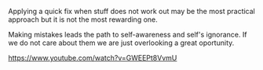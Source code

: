 Applying a quick fix when stuff does not work out may be the most practical
approach but it is not the most rewarding one.

Making mistakes leads the path to self-awareness and self's ignorance. If we do
not care about them we are just overlooking a great oportunity.

https://www.youtube.com/watch?v=GWEEPt8VvmU
